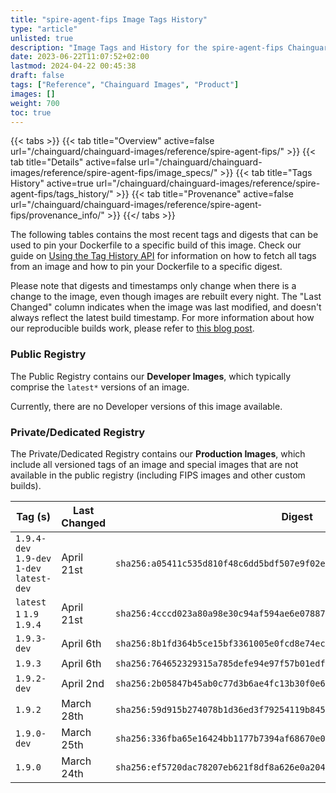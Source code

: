 ```yaml
---
title: "spire-agent-fips Image Tags History"
type: "article"
unlisted: true
description: "Image Tags and History for the spire-agent-fips Chainguard Image"
date: 2023-06-22T11:07:52+02:00
lastmod: 2024-04-22 00:45:38
draft: false
tags: ["Reference", "Chainguard Images", "Product"]
images: []
weight: 700
toc: true
---
```


{{< tabs >}}
{{< tab title="Overview" active=false url="/chainguard/chainguard-images/reference/spire-agent-fips/" >}}
{{< tab title="Details" active=false url="/chainguard/chainguard-images/reference/spire-agent-fips/image_specs/" >}}
{{< tab title="Tags History" active=true url="/chainguard/chainguard-images/reference/spire-agent-fips/tags_history/" >}}
{{< tab title="Provenance" active=false url="/chainguard/chainguard-images/reference/spire-agent-fips/provenance_info/" >}}
{{</ tabs >}}

The following tables contains the most recent tags and digests that can be used to pin your Dockerfile to a specific build of this image. Check our guide on [Using the Tag History API](/chainguard/chainguard-images/using-the-tag-history-api/) for information on how to fetch all tags from an image and how to pin your Dockerfile to a specific digest.

Please note that digests and timestamps only change when there is a change to the image, even though images are rebuilt every night. The "Last Changed" column indicates when the image was last modified, and doesn't always reflect the latest build timestamp. For more information about how our reproducible builds work, please refer to [this blog post](https://www.chainguard.dev/unchained/reproducing-chainguards-reproducible-image-builds).

### Public Registry
The Public Registry contains our **Developer Images**, which typically comprise the `latest*` versions of an image.

Currently, there are no Developer versions of this image available.

### Private/Dedicated Registry
The Private/Dedicated Registry contains our **Production Images**, which include all versioned tags of an image and special images that are not available in the public registry (including FIPS images and other custom builds).

| Tag (s)                                     | Last Changed | Digest                                                                    |
|---------------------------------------------|--------------|---------------------------------------------------------------------------|
|  `1.9.4-dev` `1.9-dev` `1-dev` `latest-dev` | April 21st   | `sha256:a05411c535d810f48c6dd5bdf507e9f02e341d639b129a7309c2f35184abf877` |
|  `latest` `1` `1.9` `1.9.4`                 | April 21st   | `sha256:4cccd023a80a98e30c94af594ae6e07887809e5a57a105954eb8c64360696e09` |
|  `1.9.3-dev`                                | April 6th    | `sha256:8b1fd364b5ce15bf3361005e0fcd8e74ec0954e4c4dedd6fc42ac073c4696482` |
|  `1.9.3`                                    | April 6th    | `sha256:764652329315a785defe94e97f57b01edfae7de8e22c2e8ab06e9d961b8e6d03` |
|  `1.9.2-dev`                                | April 2nd    | `sha256:2b05847b45ab0c77d3b6ae4fc13b30f0e66b9e4f1a00c91f78310d4f3695d47e` |
|  `1.9.2`                                    | March 28th   | `sha256:59d915b274078b1d36ed3f79254119b8456abfedaefc1fbba3e69a8b2f0e39c5` |
|  `1.9.0-dev`                                | March 25th   | `sha256:336fba65e16424bb1177b7394af68670e0b30f4a58848d642d25863cefdffdd5` |
|  `1.9.0`                                    | March 24th   | `sha256:ef5720dac78207eb621f8df8a626e0a20484c490d94144bd7fbabaecd3439bc6` |

